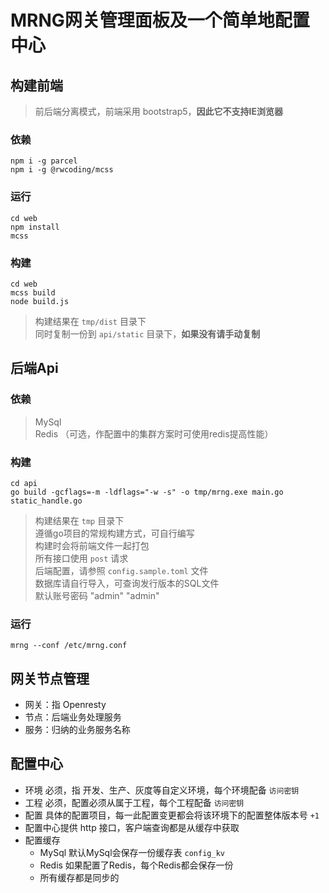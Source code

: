 # MRNG网关管理面板及一个简单地配置中心

## 构建前端
> 前后端分离模式，前端采用 bootstrap5，**因此它不支持IE浏览器**  

### 依赖
```
npm i -g parcel
npm i -g @rwcoding/mcss
```

### 运行
```
cd web
npm install
mcss
```

### 构建
```
cd web
mcss build
node build.js
```
> 构建结果在 `tmp/dist` 目录下  
> 同时复制一份到 `api/static` 目录下，**如果没有请手动复制**  

## 后端Api
### 依赖
> MySql   
> Redis （可选，作配置中的集群方案时可使用redis提高性能）  

### 构建
```
cd api
go build -gcflags=-m -ldflags="-w -s" -o tmp/mrng.exe main.go static_handle.go
```

> 构建结果在 `tmp` 目录下  
> 遵循go项目的常规构建方式，可自行编写  
> 构建时会将前端文件一起打包  
> 所有接口使用 `post` 请求  
> 后端配置，请参照 `config.sample.toml` 文件  
> 数据库请自行导入，可查询发行版本的SQL文件  
> 默认账号密码 "admin" "admin"  

### 运行
```
mrng --conf /etc/mrng.conf
```

## 网关节点管理
+ 网关：指 Openresty
+ 节点：后端业务处理服务
+ 服务：归纳的业务服务名称

## 配置中心
+ 环境  必须，指 开发、生产、灰度等自定义环境，每个环境配备 `访问密钥`
+ 工程  必须，配置必须从属于工程，每个工程配备 `访问密钥`
+ 配置  具体的配置项目，每一此配置变更都会将该环境下的配置整体版本号 `+1`
+ 配置中心提供 http 接口，客户端查询都是从缓存中获取
+ 配置缓存
    + MySql 默认MySql会保存一份缓存表 `config_kv`
    + Redis 如果配置了Redis，每个Redis都会保存一份
    + 所有缓存都是同步的
